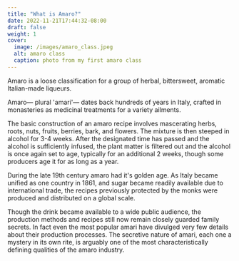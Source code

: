 ```yaml
---
title: "What is Amaro?"
date: 2022-11-21T17:44:32-08:00
draft: false
weight: 1
cover:
  image: /images/amaro_class.jpeg
  alt: amaro class
  caption: photo from my first amaro class
---
```


Amaro is a loose classification for a group of herbal, bittersweet, aromatic Italian-made liqueurs.

Amaro— plural 'amari'— dates back hundreds of years in Italy, crafted in monasteries as medicinal treatments for a variety ailments.

The basic construction of an amaro recipe involves mascerating herbs, roots, nuts, fruits, berries, bark, and flowers. The mixture is then steeped in alcohol for 3-4 weeks. After the designated time has passed and the alcohol is sufficiently infused, the plant matter is filtered out and the alcohol is once again set to age, typically for an additional 2 weeks, though some producers age it for as long as a year.

During the late 19th century amaro had it's golden age. As Italy became unified as one country in 1861, and sugar became readily available due to international trade, the recipes previously protected by the monks were produced and distributed on a global scale.

Though the drink became available to a wide public audience, the production methods and recipes still now remain closely guarded family secrets. In fact even the most popular amari have divulged very few details about their production processes. The secretive nature of amari, each one a mystery in its own rite, is arguably one of the most characteristically defining qualities of the amaro industry.


